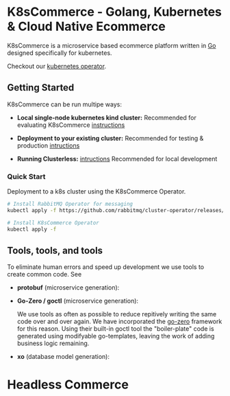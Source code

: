 # K8sCommerce - Golang, Kubernetes & Cloud Native Ecommerce

K8sCommerce is a microservice based ecommerce platform written in [Go](https://go.dev/) designed specifically for kubernetes.

Checkout our [kubernetes operator]().


## Getting Started

K8sCommerce can be run multipe ways:

- **Local single-node kubernetes kind cluster:** Recommended for evaluating K8sCommerce [instructions]()

- **Deployment to your existing cluster:** Recommended for testing & production [intructions]()

- **Running Clusterless:** [intructions]() Recommended for local development


### Quick Start
Deployment to a k8s cluster using the K8sCommerce Operator.

```sh
# Install RabbitMQ Operator for messaging
kubectl apply -f https://github.com/rabbitmq/cluster-operator/releases/latest/download/cluster-operator.yml

# Install K8sCommerce Operator
kubectl apply -f 
```




## Tools, tools, and tools

To eliminate human errors and speed up development we use tools to create common code. See 

- **protobuf** (microservice generation): 

- **Go-Zero / goctl** (microservice generation): 

    We use tools as often as possible to reduce repitively writing the same code over and over again. We have incorporated the [go-zero](https://github.com/zeromicro/go-zero) framework for this reason. Using their built-in goctl tool the "boiler-plate" code is generated using modifyable go-templates, leaving the work of adding business logic remaining. 

- **xo** (database model generation):



# Headless Commerce 